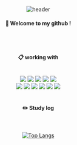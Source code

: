 <!-- ### Hi there 👋 -->

<div align="center"> 

![header](https://capsule-render.vercel.app/api?type=cylinder&color=BB2649&height=150&section=header&text=DASHBOARD&fontColor=ffffff&fontSize=70&animation=fadeIn&fontAlignY=55&desc=%20&descAlignY=62&descAlign=62)
  
####  :wave: Welcome to my github !

  
 <br/>
 <br/>
  
####  :clipboard: working with
  
 <br/>
  
<img src="https://img.shields.io/badge/JAVA-007396?style=for-the-badge&logo=Java&logoColor=white">
<img src="https://img.shields.io/badge/JavaScript-F7DF1E?style=for-the-badge&logo=JavaScript&logoColor=white">
<img src="https://img.shields.io/badge/Spring-6DB33F?style=for-the-badge&logo=Spring&logoColor=white">
<img src="https://img.shields.io/badge/HTML5-E34F26?style=for-the-badge&logo=HTML5&logoColor=white">
<img src="https://img.shields.io/badge/CSS3-1572B6?style=for-the-badge&logo=CSS3&logoColor=white"> <br>
<img src="https://img.shields.io/badge/MySQL-4479A1?style=for-the-badge&logo=MySQL&logoColor=white">
<img src="https://img.shields.io/badge/Oracle-F80000?style=for-the-badge&logo=Oracle&logoColor=white"> 
<img src="https://img.shields.io/badge/aws-232F3E?style=for-the-badge&logo=Amazon aws&logoColor=white">
<img src="https://img.shields.io/badge/Eclipse-2C2255?style=for-the-badge&logo=Eclipse%20IDE&logoColor=white">
<img src="https://img.shields.io/badge/github-181717?style=for-the-badge&logo=github&logoColor=white">
<img src="https://img.shields.io/badge/VSCode-007ACC?style=for-the-badge&logo=VisualStudioCode&logoColor=white">
 
   <br/>
   <br/>
 
#### :pencil2: Study log
 
  <br/>
  
[![Top Langs](https://github-readme-stats.vercel.app/api/top-langs/?username=893107&layout=compact)](https://github.com/anuraghazra/github-readme-stats)
  
<!-- [![Velog's GitHub stats](https://velog-readme-stats.vercel.app/api?name=somm&color=dark)](https://velog.io/@somm) -->
</div>


<!--
**DASHIAN/DASHIAN** is a ✨ _special_ ✨ repository because its `README.md` (this file) appears on your GitHub profile.
<img src="https://img.shields.io/badge/JAVA-BB2649?style=for-the-badge&logo=java&logoColor=white">
<img src="https://img.shields.io/badge/Oracle-BB2649?style=for-the-badge&logo=Oracle&logoColor=white">

Here are some ideas to get you started:

- 🔭 I’m currently working on ...
- 🌱 I’m currently learning ...
- 👯 I’m looking to collaborate on ...
- 🤔 I’m looking for help with ...
- 💬 Ask me about ...
- 📫 How to reach me: ...
- 😄 Pronouns: ...
- ⚡ Fun fact: ...
-->
